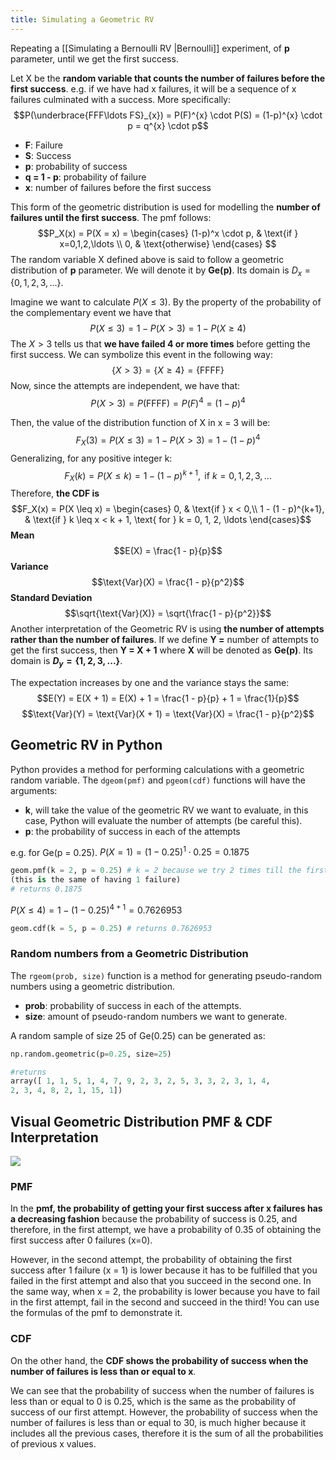 ```yaml
---
title: Simulating a Geometric RV
---
```


Repeating a [[Simulating a Bernoulli RV |Bernoulli]] experiment, of **p** parameter, until we get the first success.

Let X be the **random variable that counts the number of failures before the first success**. e.g. if we have had x failures, it will be a sequence of x failures culminated with a success. More specifically:
$$P(\underbrace{FFF\ldots FS}_{x}) = P(F)^{x} \cdot P(S) = (1-p)^{x} \cdot p = q^{x} \cdot p$$
- **F**: Failure
- **S**: Success
- **p**: probability of success
- **q = 1 - p**: probability of failure
- **x**: number of failures before the first success

This form of the geometric distribution is used for modelling the **number of failures until the first success**. The pmf follows:
$$P_X(x) = P(X = x) = \begin{cases}
(1-p)^x \cdot p, & \text{if } x=0,1,2,\ldots \\
0, & \text{otherwise}
\end{cases}
$$
The random variable X defined above is said to follow a geometric distribution of **p** parameter. We will denote it by **Ge(p)**. Its domain is $D_x = \{0, 1, 2, 3, ...\}$.

Imagine we want to calculate $P(X \leq 3)$. By the property of the probability of the complementary event we have that $$P(X \leq 3)=1-P(X \gt 3)=1-P(X \geq 4)$$
The $X \gt 3$ tells us that **we have failed 4 or more times** before getting the first success. We can symbolize this event in the following way:
$$\{X > 3\} = \{X \geq 4\} = \{\text{FFFF}\}$$
Now, since the attempts are independent, we have that:
$$P(X > 3) = P(\text{FFFF}) = P(F)^4 = (1-p)^4$$

Then, the value of the distribution function of X in x = 3 will be:
$$F_X(3) = P(X \leq 3) = 1 - P(X > 3) = 1 - (1 - p)^4$$
Generalizing, for any positive integer k:
$$F_X(k) = P(X \leq k) = 1 - (1 - p)^{k+1}, \text{ if } k = 0, 1, 2, 3, \ldots$$
Therefore, **the CDF is** 
$$F_X(x) = P(X \leq x) = \begin{cases}
0, & \text{if } x < 0,\\
1 - (1 - p)^{k+1}, & \text{if } k \leq x < k + 1, \text{ for } k = 0, 1, 2, \ldots
\end{cases}$$
**Mean**
$$E(X) = \frac{1 - p}{p}$$
**Variance**
$$\text{Var}(X) = \frac{1 - p}{p^2}$$
**Standard Deviation**
$$\sqrt{\text{Var}(X)} = \sqrt{\frac{1 - p}{p^2}}$$
Another interpretation of the Geometric RV is using **the number of attempts rather than the number of failures**. If we define **Y =** number of attempts to get the first success, then **Y = X + 1** where **X** will be denoted as **Ge(p)**. Its domain is **$D_y = \{1, 2, 3, ...\}$**.

The expectation increases by one and the variance stays the same:
$$E(Y) = E(X + 1) = E(X) + 1 = \frac{1 - p}{p} + 1 = \frac{1}{p}$$
$$\text{Var}(Y) = \text{Var}(X + 1) = \text{Var}(X) = \frac{1 - p}{p^2}$$
## Geometric RV in Python
Python provides a method for performing calculations with a geometric random variable. The `dgeom(pmf)` and `pgeom(cdf)` functions will have the arguments:
- **k**, will take the value of the geometric RV we want to evaluate, in this case, Python will evaluate the number of attempts (be careful this).
- **p**: the probability of success in each of the attempts

e.g. for Ge(p = 0.25).
$P(X = 1) = (1 - 0.25)^1 \cdot 0.25 = 0.1875$
```python
geom.pmf(k = 2, p = 0.25) # k = 2 because we try 2 times till the first success
(this is the same of having 1 failure)
# returns 0.1875
```

$P(X \leq 4) = 1 - (1 - 0.25)^{4+1} = 0.7626953$
```python
geom.cdf(k = 5, p = 0.25) # returns 0.7626953
```

### Random numbers from a Geometric Distribution
The `rgeom(prob, size)` function is a method for generating pseudo-random numbers using a geometric distribution.
- **prob**: probability of success in each of the attempts.
- **size**: amount of pseudo-random numbers we want to generate.

A random sample of size 25 of Ge(0.25) can be generated as:
```python
np.random.geometric(p=0.25, size=25)

#returns
array([ 1, 1, 5, 1, 4, 7, 9, 2, 3, 2, 5, 3, 3, 2, 3, 1, 4,
2, 3, 4, 8, 2, 1, 15, 1])
```

## Visual Geometric Distribution  PMF & CDF Interpretation
![](../attachments/screenshot-2024-02-26-at-231318.png)

### PMF
In the **pmf, the probability of getting your first success after x failures has a decreasing fashion** because the probability of success is 0.25, and therefore, in the first attempt, we have a probability of 0.35 of obtaining the first success after 0 failures (x=0).

However, in the second attempt, the probability of obtaining the first success after 1 failure (x = 1) is lower because it has to be fulfilled that you failed in the first attempt and also that you succeed in the second one. In the same way, when x = 2, the probability is lower because you have to fail in the first attempt, fail in the second and succeed in the third!
You can use the formulas of the pmf to demonstrate it.

### CDF
On the other hand, the **CDF shows the probability of success when the number of failures is less than or equal to x**.

We can see that the probability of success when the number of failures is less
than or equal to 0 is 0.25, which is the same as the probability of success of our
first attempt. However, the probability of success when the number of failures is
less than or equal to 30, is much higher because it includes all the previous cases,
therefore it is the sum of all the probabilities of previous x values.